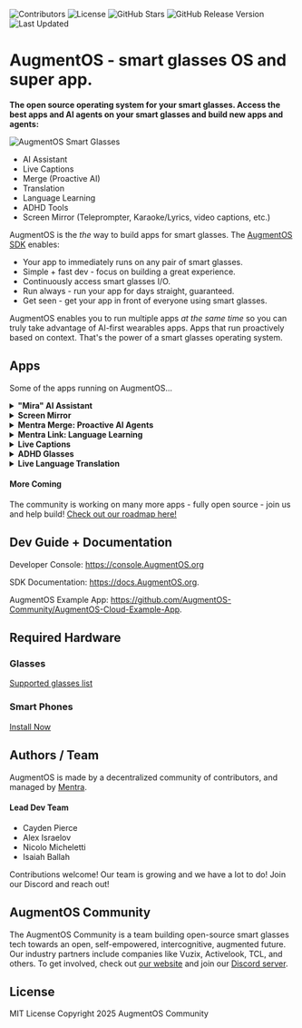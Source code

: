 ![Contributors](https://img.shields.io/github/contributors/TeamOpenSmartGlasses/Convoscope)
![License](https://img.shields.io/github/license/TeamOpenSmartGlasses/Convoscope)
![GitHub Stars](https://img.shields.io/github/stars/TeamOpenSmartGlasses/Convoscope?style=social)
![GitHub Release Version](https://img.shields.io/github/v/release/TeamOpenSmartGlasses/Convoscope)
![Last Updated](https://img.shields.io/github/last-commit/TeamOpenSmartGlasses/Convoscope)

# AugmentOS - smart glasses OS and super app.

**The open source operating system for your smart glasses. Access the best apps and AI agents on your smart glasses and build new apps and agents:**

![AugmentOS Smart Glasses](./images/glasses_banner_TOSG_AugmentOS_Cayden_low_res.jpg)

- AI Assistant
- Live Captions
- Merge (Proactive AI)
- Translation
- Language Learning
- ADHD Tools
- Screen Mirror (Teleprompter, Karaoke/Lyrics, video captions, etc.)

AugmentOS is the *the* way to build apps for smart glasses. The [AugmentOS SDK](https://console.augmentos.org) enables:
- Your app to immediately runs on any pair of smart glasses.
- Simple + fast dev - focus on building a great experience.
- Continuously access smart glasses I/O.
- Run always - run your app for days straight, guaranteed.
- Get seen - get your app in front of everyone using smart glasses.

AugmentOS enables you to run multiple apps *at the same time* so you can truly take advantage of AI-first wearables apps. Apps that run proactively based on context. That's the power of a smart glasses operating system.

## Apps

Some of the apps running on AugmentOS...

<details>
<summary>
<strong>"Mira" AI Assistant</strong>
</summary>

Smart and fast AI assistant with access to Google search. Say "Hey Mira" and then ask a question/say a command. 

- "hey Mira, how long is a direct flight from Toronto to Hong Kong?"
- "hey Mira, what's the weather like this weekend in Cambridge?"
- "hey Mira, how much does YC invest in each company and what do they take?"
</details>

<details>
<summary>
<strong>
Screen Mirror
</strong>
</summary>

Mirror anything on your screen to your smart glasses. We use a lightweight, novel approach, which makes it very fast and makes text easy to read.
</details>

<details>
<summary>
<strong>Mentra Merge: Proactive AI Agents</strong>
</summary>

Convoscope is a suite of proactive AI agents to augment conversations. Imagine a council of superintelligent assistants listening in to your conversation and helping you solve problems, have new ideas, and better connect with those you're speaking with

<a href="https://www.youtube.com/watch?v=3n6DzuYQ_v8">
    <img src="./images/convoscope_play_video.jpg" alt="Convoscope Proactive Agents Vision video" width="340"/>
</a>

- Someone mention a company you've never heard of? A proactice AI agent instantly shows you info on that company
- Your friend is suggesting you have a BBQ tomrrow. A proactive AI agent searches tomorrow's forecast and overlays the rainy forecast on your vision
- Groupthink happening? A devil's advocate agent presents an alternative viewpiont to stimulate thought
- Someone makes a shaky claim? A fact checker agent provides a source to back it up or show it's false
- Can't remember the website your coworker reccomended? Proactive agents review your past conversations and pull up the url.
</details>

<details>
<summary>
<strong>Mentra Link: Language Learning</strong>
</summary>

Learn a new language 10x faster with smart glasses. Partial translation, AI foreign language conversations, word/phrase suggestions, immersive AR language annotations, and more.

[Mentra Link](https://mentra.glass/)

Artificial Immersion demo video: [https://www.youtube.com/watch?v=UFBEG1s27uU](https://www.youtube.com/watch?v=UFBEG1s27uU)  
TEDxMIT Talk on "Can Smart Glasses Revolutionize How We Learn Languages?" by Cayden Pierce: [https://www.youtube.com/watch?v=7XuBVY3nVbA](https://www.youtube.com/watch?v=7XuBVY3nVbA)

<p align="center">
  <img src="./images/LLSG_demo_picture.png" alt="Mentra Link Language Learning" width="340"/>
</p>
</details>

<details>
<summary>
<strong>Live Captions</strong>
</summary>

See live captions of everything that is said. 100s of languages supported with high accuracy and low latency.
</details>

<details>
<summary>
<strong>ADHD Glasses</strong>
</summary>

A 10 minute short term memory buffer to help get back on track during conversations after a zone-out.
</details>

<details>
<summary>
<strong>Live Language Translation</strong>
</summary>

Live translate languages - when someone speaks a foreign language, instantly see it translated on your vision. Supports 100s of language.
</details>

#### More Coming

The community is working on many more apps - fully open source - join us and help build! [Check out our roadmap here!](https://docs.google.com/document/d/1XK4TE6hDRa2ut0WBpMQGcNLS6icWj6DJCLP49Fldz2E/edit?usp=sharing)

## Dev Guide + Documentation

Developer Console: https://console.AugmentOS.org

SDK Documentation: https://docs.AugmentOS.org.

AugmentOS Example App: https://github.com/AugmentOS-Community/AugmentOS-Cloud-Example-App.

## Required Hardware

### Glasses

[Supported glasses list](https://augmentos.org/glasses)

### Smart Phones

[Install Now](https://AugmentOS.org/install)

## Authors / Team

AugmentOS is made by a decentralized community of contributors, and managed by [Mentra](https://mentra.glass).

#### Lead Dev Team

- Cayden Pierce
- Alex Israelov
- Nicolo Micheletti
- Isaiah Ballah

Contributions welcome! Our team is growing and we have a lot to do! Join our Discord and reach out!

## AugmentOS Community

The AugmentOS Community is a team building open-source smart glasses tech towards an open, self-empowered, intercognitive, augmented future. Our industry partners include companies like Vuzix, Activelook, TCL, and others. To get involved, check out [our website](https://augmentos.org) and join our [Discord server](https://discord.gg/bAKsjh8CtE).

## License

MIT License Copyright 2025 AugmentOS Community
